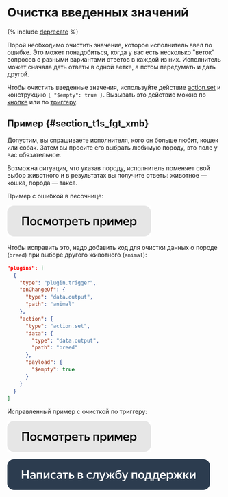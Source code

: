 # Очистка введенных значений

{% include [deprecate](../../_includes/deprecate.md) %}

Порой необходимо очистить значение, которое исполнитель ввел по ошибке. Это может понадобиться, когда у вас есть несколько "веток" вопросов с разными вариантами ответов в каждой из них. Исполнитель может сначала дать ответы в одной ветке, а потом передумать и дать другой.

Чтобы очистить введенные значения, используйте действие [action.set](../reference/action.set.md) и конструкцию `{ "$empty": true }`. Вызывать это действие можно по [кнопке](../reference/view.action-button.md) или по [триггеру](../reference/plugin.trigger.md).

## Пример {#section_t1s_fgt_xmb}

Допустим, вы спрашиваете исполнителя, кого он больше любит, кошек или собак. Затем вы просите его выбрать любимую породу, это поле у вас обязательное.

Возможна ситуация, что указав породу, исполнитель поменяет свой выбор животного и в результатах вы получите ответы: животное — кошка, порода — такса.


Пример с ошибкой в песочнице:

[![](../_images/buttons/view-example.svg)](https://ya.cc/t/ng4R1dpq3tvrEW)

Чтобы исправить это, надо добавить код для очистки данных о породе (`breed`) при выборе другого животного (`animal`):

```json
"plugins": [
  {
    "type": "plugin.trigger",
    "onChangeOf": {
      "type": "data.output",
      "path": "animal"
    },
    "action": {
      "type": "action.set",
      "data": {
        "type": "data.output",
        "path": "breed"
      },
      "payload": {
        "$empty": true
      }
    }
  }
]
```

Исправленный пример с очисткой по триггеру:

[![](../_images/buttons/view-example.svg)](https://ya.cc/t/nLidwABT3tvrPa)

[![](../_images/buttons/contact-support.svg)](../concepts/support.md)
